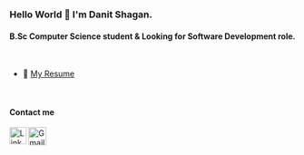 ### Hello World 👋 I'm Danit Shagan.
#### B.Sc Computer Science student & Looking for Software Development role.
<br />

- 📝 [My Resume](https://drive.google.com/file/d/1sHicx-Y-4w4wypyoZ33ZSk2erjzzGuXo/view?usp=sharing)
<br />

#### Contact me
[<img align="left" alt="LinkedIn | LinkedIn" height="30px" src="https://www.flaticon.com/svg/static/icons/svg/1383/1383262.svg"/>][linkedin] 
[<img align="left" alt="Gmail | Gmail" height="32px" src="https://www.flaticon.com/svg/static/icons/svg/281/281786.svg"/>][gmail]

[linkedin]: https://www.linkedin.com/in/danit-shagan/
[gmail]: mailto:danishagan@gmail.com
